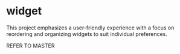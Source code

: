# widget
This project emphasizes a user-friendly experience with a focus on reordering and organizing widgets to suit individual preferences.

REFER TO MASTER
